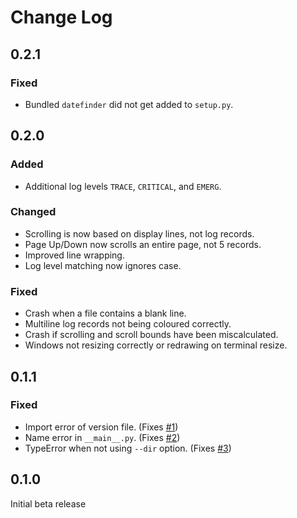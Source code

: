 # Change Log

## 0.2.1

### Fixed

* Bundled `datefinder` did not get added to `setup.py`.

## 0.2.0

### Added

* Additional log levels `TRACE`, `CRITICAL`, and `EMERG`.

### Changed

* Scrolling is now based on display lines, not log records.
* Page Up/Down now scrolls an entire page, not 5 records.
* Improved line wrapping.
* Log level matching now ignores case.

### Fixed

* Crash when a file contains a blank line.
* Multiline log records not being coloured correctly.
* Crash if scrolling and scroll bounds have been miscalculated.
* Windows not resizing correctly or redrawing on terminal resize.

## 0.1.1

### Fixed

* Import error of version file. (Fixes [#1](https://github.com/CrazyIvan359/logview/issues/1))
* Name error in `__main__.py`. (Fixes [#2](https://github.com/CrazyIvan359/logview/issues/2))
* TypeError when not using `--dir` option. (Fixes [#3](https://github.com/CrazyIvan359/logview/issues/3))

## 0.1.0

Initial beta release
